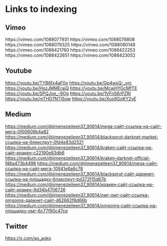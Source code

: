 <h1>Links to indexing</h1>

<h2>Vimeo</h2>
https://vimeo.com/1088077931
https://vimeo.com/1088078808
https://vimeo.com/1088079325
https://vimeo.com/1088080148
https://vimeo.com/1088421760
https://vimeo.com/1088422253
https://vimeo.com/1088422651
https://vimeo.com/1088423052

<h2>Youtube</h2>

https://youtu.be/TYB6fx4aF0o
https://youtu.be/Gp4wsQ-_yrc
https://youtu.be/HszJMMEraiQ
https://youtu.be/McwHYGcMfTE
https://youtu.be/SPQJoe_-9Og
https://youtu.be/1VFnS6rPZRI
https://youtu.be/mTHD7NTlSow
https://youtu.be/Xus9GoKY2vE

<h2>Medium</h2>

https://medium.com/@jimenezeileen37_90614/mega-сайт-ссылка-на-сайт-мега-0f00609b4a82
https://medium.com/@jimenezeileen37_90614/blacksprut-darknet-market-ссылка-на-блекспрут-0fd4e83d2521
https://medium.com/@jimenezeileen37_90614/kraken-сайт-ссылка-на-сайт-кракен-c22190e83db6
https://medium.com/@jimenezeileen37_90614/kraken-darknet-official-f46a473b4498
https://medium.com/@jimenezeileen37_90614/mega-сайт-ссылка-на-сайт-мега-10941e6a6c78
https://medium.com/@jimenezeileen37_90614/blacksprut-сайт-даркнет-ссылка-на-площадку-блэкспрут-bd372f15d67b
https://medium.com/@jimenezeileen37_90614/кракен-сайт-ссылка-на-сайт-кракен-9d34b4706726
https://medium.com/@jimenezeileen37_90614/омг-омг-сайт-ссылка-omgomg-даркнет-сайт-d62662f8d66b
https://medium.com/@jimenezeileen37_90614/omgomg-сайт-ссылка-на-площадку-омг-6c77f90c47ce

<h2>Twitter</h2>

https://x.com/ao_aoko
